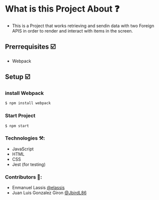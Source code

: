 # What is this Project About ❓
* This is a Project that works retrieving and sendin data with two Foreign APIS in order to render and interact with items in the screen.

## Prerrequisites ☑️
* Webpack
## Setup ☑️
### install Webpack
```bash
$ npm install webpack
```
### Start Project
```bash
$ npm start
```
### Technologies ⚒️:
* JavaScript
* HTML
* CSS
* Jest (for testing)
### Contributors 🤝:
* Enmanuel Lassis [@elassis](https://github.com/elassis)
* Juan Luis Gonzalez Giron [@JbirdL86](https://github.com/JbirdL86)

